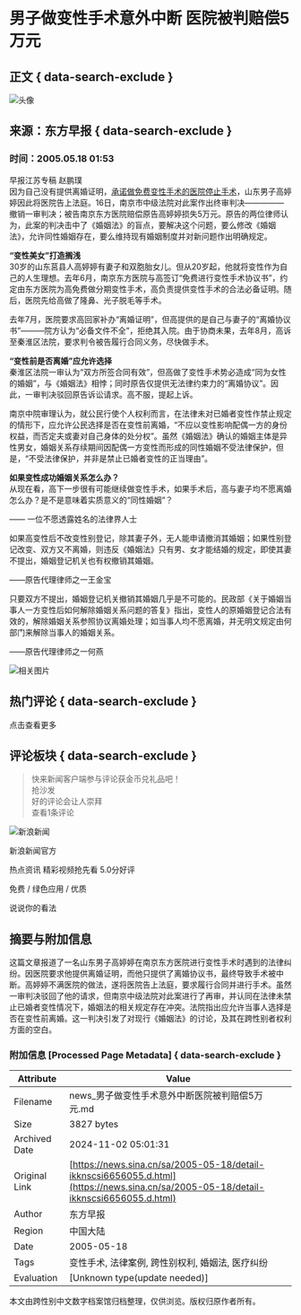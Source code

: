 # 男子做变性手术意外中断 医院被判赔偿5万元

## 正文 { data-search-exclude }


![头像](https://n.sinaimg.cn/default/622af858/20181010/default_avatar.jpg)

## 来源：东方早报 { data-search-exclude }
### 时间：2005.05.18 01:53

早报江苏专稿 赵鹏璞  
因为自己没有提供离婚证明，[承诺做免费变性手术的医院停止手术](http://news.sina.com.cn/s/2004-08-25/00414126868.shtml)，山东男子高婷婷因此将医院告上法庭。16日，南京市中级法院对此案作出终审判决—————撤销一审判决；被告南京东方医院赔偿原告高婷婷损失5万元。原告的两位律师认为，此案的判决击中了《婚姻法》的盲点，要解决这个问题，要么修改《婚姻法》，允许同性婚姻存在，要么维持现有婚姻制度并对新问题作出明确规定。

**“变性美女”打造搁浅**  
30岁的山东莒县人高婷婷有妻子和双胞胎女儿。但从20岁起，他就将变性作为自己的人生理想。去年6月，南京东方医院与高签订“免费进行变性手术协议书”，约定由东方医院为高免费做分期变性手术，高负责提供变性手术的合法必备证明。随后，医院先给高做了隆鼻、光子脱毛等手术。

去年7月，医院要求高回家补办“离婚证明”，但高提供的是自己与妻子的“离婚协议书”———院方认为“必备文件不全”，拒绝其入院。由于协商未果，去年8月，高诉至秦淮区法院，要求判令被告履行合同义务，尽快做手术。

**“变性前是否离婚”应允许选择**  
秦淮区法院一审认为“双方所签合同有效”，但高做了变性手术势必造成“同为女性的婚姻”，与《婚姻法》相悖；同时原告仅提供无法律约束力的“离婚协议”。因此，一审判决驳回原告诉讼请求。高不服，提起上诉。

南京中院审理认为，就公民行使个人权利而言，在法律未对已婚者变性作禁止规定的情形下，应允许公民选择是否在变性前离婚，“不应以变性影响配偶一方的身份权益，而否定夫或妻对自己身体的处分权”。虽然《婚姻法》确认的婚姻主体是异性男女，婚姻关系存续期间因配偶一方变性而形成的同性婚姻不受法律保护，但是，“不受法律保护，并非是禁止已婚者变性的正当理由”。

**如果变性成功婚姻关系怎么办？**  
从现在看，高下一步很有可能继续做变性手术，如果手术后，高与妻子均不愿离婚怎么办？是不是意味着实质意义的“同性婚姻”？

—— 一位不愿透露姓名的法律界人士

如果高变性后不改变性别登记，除其妻子外，无人能申请撤消其婚姻；如果性别登记改变、双方又不离婚，则违反《婚姻法》只有男、女才能结婚的规定，即使其妻不提出，婚姻登记机关也有权撤销其婚姻。

——原告代理律师之一王金宝

只要双方不提出，婚姻登记机关撤销其婚姻几乎是不可能的。民政部《关于婚姻当事人一方变性后如何解除婚姻关系问题的答复》指出，变性人的原婚姻登记合法有效的，解除婚姻关系参照协议离婚处理；如当事人均不愿离婚，并无明文规定由何部门来解除当事人的婚姻关系。

——原告代理律师之一何燕

![相关图片](https://n.sinaimg.cn/default/2fb77759/20151125/320X320.png)

## 热门评论 { data-search-exclude }
点击查看更多

## 评论板块 { data-search-exclude }
> 快来新闻客户端参与评论获金币兑礼品吧！  
> 抢沙发  
> 好的评论会让人崇拜  
> 查看1条评论

![新浪新闻](https://n.sinaimg.cn/default/80905340/20200331/sinalogo.png)

新浪新闻官方

热点资讯 精彩视频抢先看 5.0分好评

免费 / 绿色应用 / 优质

说说你的看法

## 摘要与附加信息

<!-- tcd_abstract -->
这篇文章报道了一名山东男子高婷婷在南京东方医院进行变性手术时遇到的法律纠纷。因医院要求他提供离婚证明，而他只提供了离婚协议书，最终导致手术被中断。高婷婷不满医院的做法，遂将医院告上法庭，要求履行合同并进行手术。虽然一审判决驳回了他的请求，但南京中级法院对此案进行了再审，并认同在法律未禁止已婚者变性情况下，婚姻法的相关规定存在冲突。法院指出应允许当事人选择是否在变性前离婚。这一判决引发了对现行《婚姻法》的讨论，及其在跨性别者权利方面的空白。
<!-- tcd_abstract_end -->

### 附加信息 [Processed Page Metadata] { data-search-exclude }

| Attribute       | Value                                  |
|-----------------|----------------------------------------|
| Filename        | news_男子做变性手术意外中断医院被判赔偿5万元.md                             |
| Size            | 3827 bytes                           |
| Archived Date   | 2024-11-02 05:01:31                             |
| Original Link   | [https://news.sina.cn/sa/2005-05-18/detail-ikknscsi6656055.d.html](https://news.sina.cn/sa/2005-05-18/detail-ikknscsi6656055.d.html)                       |
| Author          | 东方早报                               |
| Region          | 中国大陆                               |
| Date            | 2005-05-18                                 |
| Tags            | 变性手术, 法律案例, 跨性别权利, 婚姻法, 医疗纠纷                                 |
| Evaluation            | [Unknown type(update needed)]                                 |
<!-- tcd_table_end -->

本文由跨性别中文数字档案馆归档整理，仅供浏览。版权归原作者所有。
